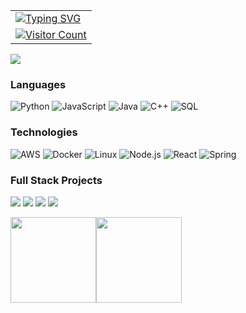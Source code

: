 <table align="right">
  <tr>
    <td>
      <a href="https://git.io/typing-svg">
        <img src="https://readme-typing-svg.herokuapp.com?font=Fira+Code&pause=1000&color=F7F7F7&repeat=false&width=435&lines=Visitor+Counter" alt="Typing SVG" />
      </a>
    </td>
  </tr>
  <tr>
    <td>
      <a href="https://profile-counter.glitch.me/{samuelchoi0522}/count.svg">
        <img src="https://profile-counter.glitch.me/{samuelchoi0522}/count.svg" alt="Visitor Count"/>
      </a>
    </td>
  </tr>
</table>


[![](https://raw.githubusercontent.com/adamalston/adamalston/master/profile.gif)](https://www.jaeminschoi.com/)<!-- If you want the template for my gif, email me! -->

### Languages

![Python](https://img.shields.io/badge/-Python-000?&logo=Python)
![JavaScript](https://img.shields.io/badge/-JavaScript-000?&logo=JavaScript)
![Java](https://img.shields.io/badge/-Java-000?&logo=Java&logoColor=007396)
![C++](https://img.shields.io/badge/-C++-000?&logo=c%2b%2b&logoColor=00599C)
![SQL](https://img.shields.io/badge/-SQL-000?&logo=MySQL)

### Technologies

![AWS](https://img.shields.io/badge/-AWS-000?&logo=Amazon-AWS&logoColor=F90)
![Docker](https://img.shields.io/badge/-Docker-000?&logo=Docker)
![Linux](https://img.shields.io/badge/-Linux-000?&logo=Linux)
![Node.js](https://img.shields.io/badge/-Node.js-000?&logo=node.js)
![React](https://img.shields.io/badge/-React-000?&logo=React)
![Spring](https://img.shields.io/badge/-Spring-000?&logo=Spring)

### Full Stack Projects

[![](https://img.shields.io/badge/-🧬%20My%20Website-000)](https://github.com/samuelchoi0522/Personal-Website)
[![](https://img.shields.io/badge/-🏢%20Hotel%20Reservation%20App-000)](https://github.com/samuelchoi0522/HONEY_HOTEL)
[![](https://img.shields.io/badge/-🍰%Cake%20Reservation%20App-000)](https://github.com/adamalston/Summarizer)
[![](https://img.shields.io/badge/-🎵%20Spotify%20Statistics%20Viewer-000)](https://github.com/samuelchoi0522/New-Spotify-App)

<a href="https://www.jaeminschoi.com/"><img height="137px" src="https://github-readme-stats.vercel.app/api?username=samuelchoi0522&hide_title=true&hide_border=true&show_icons=true&include_all_commits=true&count_private=true&line_height=21&text_color=000&icon_color=000&bg_color=0,ea6161,ffc64d,fffc4d,52fa5a&theme=graywhite" /><!-- wi*quL3fcV --><img height="137px" src="https://github-readme-stats.vercel.app/api/top-langs/?username=samuelchoi0522&hide=html&hide_title=true&hide_border=true&layout=compact&langs_count=6&exclude_repo=comp426,Redventures-Movie-Quotes&text_color=000&icon_color=fff&bg_color=0,52fa5a,4dfcff,c64dff&theme=graywhite" /></a>
